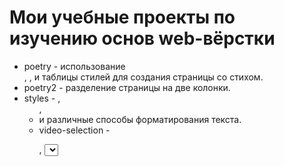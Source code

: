 # Мои учебные проекты по изучению основ web-вёрстки
- poetry - использование <div>, <img>, <a> и таблицы стилей для создания страницы со стихом.
- poetry2 - разделение страницы на две колонки.
- styles - <table>, <ul>, <li> и различные способы форматирования текста.
- video-selection - <form>, <select>, <input>, фреймворк Bootstrap, отправка Get-запроса к YouTube.
